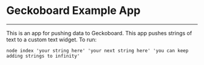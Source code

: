 # Geckoboard Example App
------
This is an app for pushing data to Geckoboard. This app pushes strings of text to a custom text widget. To run:

```
node index 'your string here' 'your next string here' 'you can keep adding strings to infinity'
```
